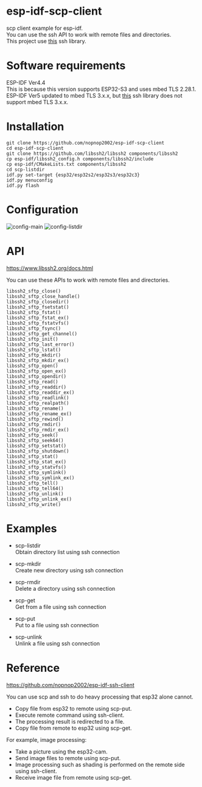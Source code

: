 # esp-idf-scp-client
scp client example for esp-idf.   
You can use the ssh API to work with remote files and directories.   
This project use [this](https://github.com/libssh2/libssh2) ssh library.   

# Software requirements
ESP-IDF Ver4.4   
This is because this version supports ESP32-S3 and uses mbed TLS 2.28.1.   
ESP-IDF Ver5 updated to mbed TLS 3.x.x, but [this](https://github.com/libssh2/libssh2) ssh library does not support mbed TLS 3.x.x.   

# Installation

```
git clone https://github.com/nopnop2002/esp-idf-scp-client
cd esp-idf-scp-client
git clone https://github.com/libssh2/libssh2 components/libssh2
cp esp-idf/libssh2_config.h components/libssh2/include
cp esp-idf/CMakeLists.txt components/libssh2
cd scp-listdir
idf.py set-target {esp32/esp32s2/esp32s3/esp32c3}
idf.py menuconfig
idf.py flash
```

# Configuration   

![config-main](https://user-images.githubusercontent.com/6020549/119904361-33782700-bf85-11eb-8a90-c5f05ac83f87.jpg)
![config-listdir](https://user-images.githubusercontent.com/6020549/166656776-74668eae-a92d-4acd-8d4f-ca2eca964579.jpg)

# API   
https://www.libssh2.org/docs.html

You can use these APIs to work with remote files and directories.   
```
libssh2_sftp_close()
libssh2_sftp_close_handle()
libssh2_sftp_closedir()
libssh2_sftp_fsetstat()
libssh2_sftp_fstat()
libssh2_sftp_fstat_ex()
libssh2_sftp_fstatvfs()
libssh2_sftp_fsync()
libssh2_sftp_get_channel()
libssh2_sftp_init()
libssh2_sftp_last_error()
libssh2_sftp_lstat()
libssh2_sftp_mkdir()
libssh2_sftp_mkdir_ex()
libssh2_sftp_open()
libssh2_sftp_open_ex()
libssh2_sftp_opendir()
libssh2_sftp_read()
libssh2_sftp_readdir()
libssh2_sftp_readdir_ex()
libssh2_sftp_readlink()
libssh2_sftp_realpath()
libssh2_sftp_rename()
libssh2_sftp_rename_ex()
libssh2_sftp_rewind()
libssh2_sftp_rmdir()
libssh2_sftp_rmdir_ex()
libssh2_sftp_seek()
libssh2_sftp_seek64()
libssh2_sftp_setstat()
libssh2_sftp_shutdown()
libssh2_sftp_stat()
libssh2_sftp_stat_ex()
libssh2_sftp_statvfs()
libssh2_sftp_symlink()
libssh2_sftp_symlink_ex()
libssh2_sftp_tell()
libssh2_sftp_tell64()
libssh2_sftp_unlink()
libssh2_sftp_unlink_ex()
libssh2_sftp_write()
```

# Examples   
- scp-listdir   
Obtain directory list using ssh connection

- scp-mkdir   
Create new directory using ssh connection

- scp-rmdir   
Delete a directory using ssh connection

- scp-get   
Get from a file using ssh connection

- scp-put   
Put to a file using ssh connection

- scp-unlink   
Unlink a file using ssh connection

# Reference
https://github.com/nopnop2002/esp-idf-ssh-client

You can use scp and ssh to do heavy processing that esp32 alone cannot.  
- Copy file from esp32 to remote using scp-put.   
- Execute remote command using ssh-client.   
- The processing result is redirected to a file.   
- Copy file from remote to esp32 using scp-get.   

For example, image processing:   
- Take a picture using the esp32-cam.   
- Send image files to remote using scp-put.   
- Image processing such as shading is performed on the remote side using ssh-client.   
- Receive image file from remote using scp-get.   
